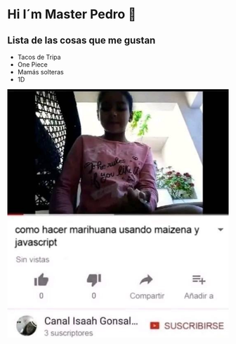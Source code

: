 # Hi I´m Master Pedro 👋

## Lista de las cosas que me gustan 

- Tacos de Tripa
- One Piece
- Mamás solteras
- 1D

![Shitpost](/Multimedia/IMG-1377.JPG)

